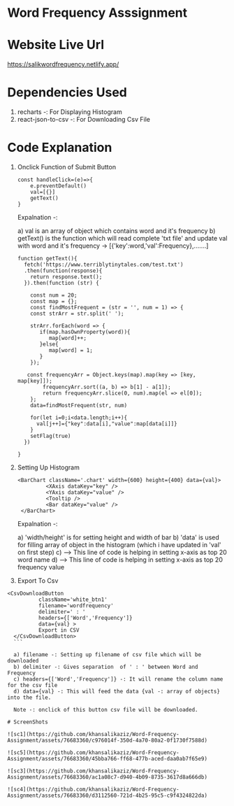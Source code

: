 # Word Frequency Asssignment

# Website Live Url

https://salikwordfrequency.netlify.app/

# Dependencies Used

1) recharts -: For Displaying Histogram
2) react-json-to-csv -: For Downloading Csv File

 # Code Explanation
 1) Onclick Function of Submit Button
 
    ```
    const handleClick=(e)=>{
        e.preventDefault()
        val=[{}]
        getText()
    }
    ```
    
    Expalnation -: 
    
    a) val is an array of object which contains word and it's frequency
    b) getText() is the function which will read complete 'txt file' and update val with word and it's frequency -> [{'key':word,'val':Frequency},.......]
    
    ```
    function getText(){
      fetch('https://www.terriblytinytales.com/test.txt')
      .then(function(response){
        return response.text();
      }).then(function (str) {
    
        const num = 20;
        const map = {};
        const findMostFrequent = (str = '', num = 1) => {
        const strArr = str.split(' ');
        
        strArr.forEach(word => {
           if(map.hasOwnProperty(word)){
              map[word]++;
           }else{
              map[word] = 1;
           }
        });

       const frequencyArr = Object.keys(map).map(key => [key, map[key]]);
            frequencyArr.sort((a, b) => b[1] - a[1]);
            return frequencyArr.slice(0, num).map(el => el[0]);
        };
        data=findMostFrequent(str, num)
        
        for(let i=0;i<data.length;i++){
          val[j++]={"key":data[i],"value":map[data[i]]}
        }
        setFlag(true)
      })
      
    }
    ```
    
2) Setting Up Histogram
    
   ```
   <BarChart className='.chart' width={600} height={400} data={val}>
            <XAxis dataKey="key" />
            <YAxis dataKey="value" />
            <Tooltip />
            <Bar dataKey="value" />
    </BarChart>
    ```
    
    Expalnation -:
    
    a) 'width/height' is for setting height and width of bar
    b) 'data' is used for filling array of object in the histogram (which i have updated in 'val' on first step)
    c) <XAxis dataKey="key" /> --> This line of code is helping in setting x-axis as  top 20 word name
    d) <YAxis dataKey="key" /> --> This line of code is helping in setting x-axis as  top 20 frequency value
    
3) Export To Csv
    
  ``` 
  <CsvDownloadButton 
            className='white_btn1' 
            filename='wordfrequency' 
            delimiter=' : ' 
            headers={['Word','Frequency']} 
            data={val} >
            Export in CSV
    </CsvDownloadButton>
    ```
    
    a) filename -: Setting up filename of csv file which will be downloaded
    b) delimiter -: Gives separation  of ' : ' between Word and Frequency
    c) headers={['Word','Frequency']} -: It will rename the column name for the csv file
    d) data={val} -: This will feed the data {val -: array of objects} into the file. 
    
    Note -: onclick of this button csv file will be downloaded.

# ScreenShots

![sc1](https://github.com/khansalikaziz/Word-Frequency-Assignment/assets/76683360/c976014f-350d-4a70-80a2-0f1730f7588d)

![sc5](https://github.com/khansalikaziz/Word-Frequency-Assignment/assets/76683360/45bba766-ff68-477b-aced-daa0ab7f65e9)

![sc3](https://github.com/khansalikaziz/Word-Frequency-Assignment/assets/76683360/ac1a08c7-d940-4b09-8735-3617d8a666db)

![sc4](https://github.com/khansalikaziz/Word-Frequency-Assignment/assets/76683360/d3112560-721d-4b25-95c5-c9f4324822da)

